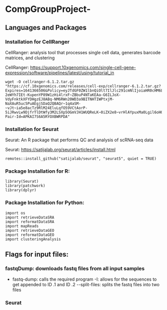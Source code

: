 # CompGroupProject-
## Languages and Packages

### Installation for CellRanger
CellRanger: analysis tool that processes single cell data, generates barcode matrices, and clustering

CellRanger: https://support.10xgenomics.com/single-cell-gene-expression/software/pipelines/latest/using/tutorial_in

```
wget -O cellranger-6.1.2.tar.gz "https://cf.10xgenomics.com/releases/cell-exp/cellranger-6.1.2.tar.gz?Expires=1641366506&Policy=eyJTdGF0ZW1lbnQiOlt7IlJlc291cmNlIjoiaHR0cHM6Ly9jZi4xMHhnZW5vbWljcy5jb20vcmVsZWFzZXMvY2VsbC1leHAvY2VsbHJhbmdlci02LjEuMi50YXIuZ3oiLCJDb25kaXRpb24iOnsiRGF0ZUxlc3NUaGFuIjp7IkFXUzpFcG9jaFRpbWUiOjE2NDEzNjY1MDZ9fX1dfQ__&Signature=kaV8~ZabHhyDykUhbN~F78PDQfNZ64IamgsGc1nOSghFKPr0fbZ3WJk-2eWYh7IEt-KupenYP89W1zHi4lrxF~ZBbuP4NTaKEAa-G6ILJoX-VdyFnktkXFYDHgzEJ8ABq-NM6RWn20WD3a9BITNHTIWPtxjM-NaXAuR5uc5PuAEgjSDaQ2QBAQr~1q4aSM-~vJt~ia5e8acTz9RlM24EluLqfO59VCtAorP-5iJRwvLw9DjfrTlDtWfy3M2LSXp5OGmVJH1WUQReLK~0iZX2e8~vrHlAYpuxMa0Lgil6oHQ5s6vc~Dod3Aqpjb9sM~wuVo80zi4EqJ5nq0LU8SNbiQ__&Key-Pair-Id=APKAI7S6A5RYOXBWRPDA"
```

### Installation for Seurat

Seurat: An R package that performs QC and analysis of scRNA-seq data

Seurat: https://satijalab.org/seurat/articles/install.html

```
remotes::install_github("satijalab/seurat", "seurat5", quiet = TRUE)
```

### Package Installation for R: 

```
library(Seurat) 
library(patchwork) 
library(dplyr) 
```

### Package Installation for Python: 

```
import os
import retrieveDataSRA 
import reformatDataSRA
import mapReads 
import retrieveDataGEO
import reformatDataGEO
import clusteringAnalysis

```

## Flags for input files: 

### fastqDump: downloads fastq files from all input samples 
- fastq-dump: calls the required program 
-I: allows for the sequences to get appended to ID .1 and ID .2 
--split-files: splits the fastq files into two files  

### Seurat

